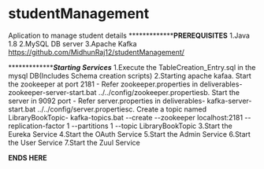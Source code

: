 # studentManagement

  Aplication to manage student details
  *****************************************PREREQUISITES****************************
  1.Java 1.8
  2.MySQL DB server
  3.Apache Kafka
  https://github.com/MidhunRaj12/studentManagement/

  ****************************************Starting Services***************************
  1.Execute the TableCreation_Entry.sql in the mysql DB(Includes Schema creation scripts)
  2.Starting apache kafaa. Start the zookeeper at port 2181 - Refer zookeeper.properties in deliverables- zookeeper-server-start.bat    ../../config/zookeeper.propertiesb. Start the server in 9092 port - Refer server.properties in deliverables- kafka-server-start.bat ../../config/server.propertiesc. Create a topic named LibraryBookTopic- kafka-topics.bat --create --zookeeper localhost:2181 --replication-factor 1 --partitions 1 --topic LibraryBookTopic
  3.Start the Eureka Service 
  4.Start the OAuth Service 
  5.Start the Admin Service 
  6.Start the User Service 
  7.Start the Zuul Service


************ENDS HERE************
